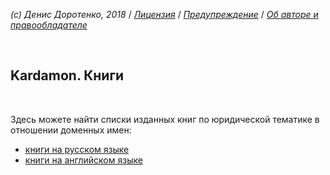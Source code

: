 *(c) Денис Доротенко, 2018* / *[Лицензия](https://github.com/xCounsel/kardamon/blob/master/Russian/LICENSE.md)* / *[Предупреждение](https://github.com/xCounsel/kardamon/blob/master/Russian/DISCLAIMER.md)* / *[Об авторе и правообладателе](http://dorotenko.pro/about/)*

<br/>

## Kardamon. Книги

<br/>

Здесь можете найти списки изданных книг по юридической тематике в отношении доменных имен:

* [книги на русском языке](/Russian/books/Russian.md)
* [книги на английском языке](/Russian/books/English.md)

